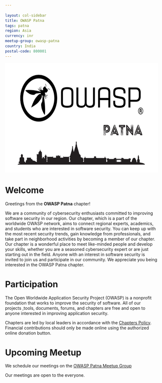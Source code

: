```yaml
---

layout: col-sidebar
title: OWASP Patna
tags: patna
region: Asia
currency: inr
meetup-group: owasp-patna
country: India
postal-code: 800001
---
```


<img src="LogoMain.png" width="640" height="360" alt="OWASPLogo">

# Welcome

Greetings from the <b>OWASP Patna</b> chapter! 

We are a community of cybersecurity enthusiasts committed to improving software security in our region. Our chapter, which is a part of the worldwide OWASP network, aims to connect regional experts, academics, and students who are interested in software security. You can keep up with the most recent security trends, gain knowledge from professionals, and take part in neighborhood activities by becoming a member of our chapter. Our chapter is a wonderful place to meet like-minded people and develop your skills, whether you are a seasoned cybersecurity expert or are just starting out in the field. Anyone with an interest in software security is invited to join us and participate in our community. We appreciate you being interested in the OWASP Patna chapter.


# Participation
The Open Worldwide Application Security Project (OWASP) is a nonprofit foundation that works to improve the security of software. All of our projects ,tools, documents, forums, and chapters are free and open to anyone interested in improving application security. 

Chapters are led by local leaders in accordance with the [Chapters Policy](/www-policy/operational/chapters). Financial contributions should only be made online using the authorized online donation button. 

# Upcoming Meetup

We schedule our meetings on the [OWASP Patna Meetup Group](https://www.meetup.com/owasp-patna/)

Our meetings are open to the everyone.
